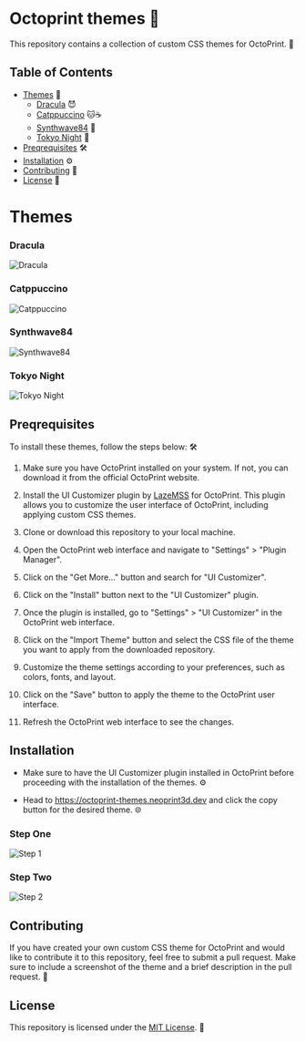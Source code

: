 # Octoprint themes 🐙

This repository contains a collection of custom CSS themes for OctoPrint. 🎨

## Table of Contents

- [Themes](#themes) 🎨
  - [Dracula](#dracula) 😈
  - [Catppuccino](#catppuccino) 🐱☕
  - [Synthwave84](#synthwave84) 🌃
  - [Tokyo Night](#tokyo-night) 🌆
- [Preqrequisites](#preqrequisites) 🛠️
- [Installation](#installation) ⚙️
- [Contributing](#contributing) 📝
- [License](#license) 📄

# Themes

### Dracula

![Dracula](/public/images/thumbs/dracula.png)

### Catppuccino

![Catppuccino](/public/images/thumbs/catppuccin.png)

### Synthwave84

![Synthwave84](/public/images/thumbs/synthwave84.png)

### Tokyo Night

![Tokyo Night](/public/images/thumbs/tokyo-night.png)

## Preqrequisites

To install these themes, follow the steps below: 🛠️

1. Make sure you have OctoPrint installed on your system. If not, you can download it from the official OctoPrint website.

2. Install the UI Customizer plugin by [LazeMSS](https://github.com/LazeMSS/OctoPrint-UI-Customizer) for OctoPrint. This plugin allows you to customize the user interface of OctoPrint, including applying custom CSS themes.

3. Clone or download this repository to your local machine.

4. Open the OctoPrint web interface and navigate to "Settings" > "Plugin Manager".

5. Click on the "Get More..." button and search for "UI Customizer".

6. Click on the "Install" button next to the "UI Customizer" plugin.

7. Once the plugin is installed, go to "Settings" > "UI Customizer" in the OctoPrint web interface.

8. Click on the "Import Theme" button and select the CSS file of the theme you want to apply from the downloaded repository.

9. Customize the theme settings according to your preferences, such as colors, fonts, and layout.

10. Click on the "Save" button to apply the theme to the OctoPrint user interface.

11. Refresh the OctoPrint web interface to see the changes.

## Installation

- Make sure to have the UI Customizer plugin installed in OctoPrint before proceeding with the installation of the themes. ⚙️

- Head to https://octoprint-themes.neoprint3d.dev and click the copy button for the desired theme. 🌐

### Step One

![Step 1](/extras/step-1.png)

### Step Two

![Step 2](/extras/step-2.png)

## Contributing

If you have created your own custom CSS theme for OctoPrint and would like to contribute it to this repository, feel free to submit a pull request. Make sure to include a screenshot of the theme and a brief description in the pull request. 📝

## License

This repository is licensed under the [MIT License](LICENSE). 📄
